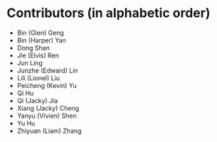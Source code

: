 # Contributors (in alphabetic order)
- Bin (Glen) Geng
- Bin (Harper) Yan
- Dong Shan
- Jie (Elvis) Ren
- Jun Ling
- Junzhe (Edward) Lin 
- Lili (Lionel) Liu
- Peicheng (Kevin) Yu
- Qi Hu
- Qi (Jacky) Jia
- Xiang (Jacky) Cheng
- Yanyu (Vivien) Shen
- Yu Hu
- Zhiyuan (Liam) Zhang